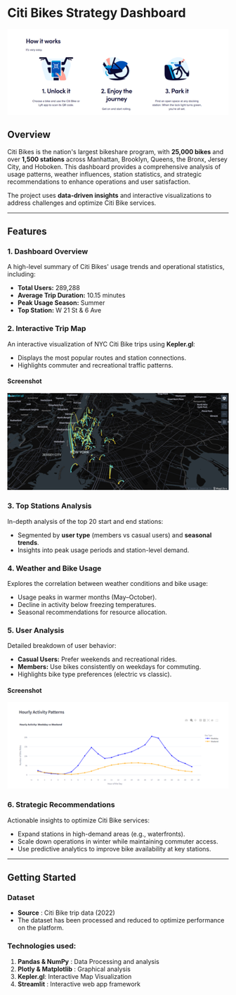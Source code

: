 # Citi Bikes Strategy Dashboard

![Citi Bikes](Images/easy_bikes.png)

## Overview

Citi Bikes is the nation's largest bikeshare program, with **25,000 bikes** and over **1,500 stations** across Manhattan, Brooklyn, Queens, the Bronx, Jersey City, and Hoboken. This dashboard provides a comprehensive analysis of usage patterns, weather influences, station statistics, and strategic recommendations to enhance operations and user satisfaction.

The project uses **data-driven insights** and interactive visualizations to address challenges and optimize Citi Bike services.

---

## Features

### 1. Dashboard Overview
A high-level summary of Citi Bikes' usage trends and operational statistics, including:
- **Total Users:** 289,288
- **Average Trip Duration:** 10.15 minutes
- **Peak Usage Season:** Summer
- **Top Station:** W 21 St & 6 Ave

### 2. Interactive Trip Map
An interactive visualization of NYC Citi Bike trips using **Kepler.gl**:
- Displays the most popular routes and station connections.
- Highlights commuter and recreational traffic patterns.

#### Screenshot
![NYC Interactive Map](Images/nyc_bike_map.png)


### 3. Top Stations Analysis
In-depth analysis of the top 20 start and end stations:
- Segmented by **user type** (members vs casual users) and **seasonal trends**.
- Insights into peak usage periods and station-level demand.

### 4. Weather and Bike Usage
Explores the correlation between weather conditions and bike usage:
- Usage peaks in warmer months (May–October).
- Decline in activity below freezing temperatures.
- Seasonal recommendations for resource allocation.

### 5. User Analysis
Detailed breakdown of user behavior:
- **Casual Users:** Prefer weekends and recreational rides.
- **Members:** Use bikes consistently on weekdays for commuting.
- Highlights bike type preferences (electric vs classic).

#### Screenshot
![NYC Interactive Map](Images/user_activity.png)


### 6. Strategic Recommendations
Actionable insights to optimize Citi Bike services:
- Expand stations in high-demand areas (e.g., waterfronts).
- Scale down operations in winter while maintaining commuter access.
- Use predictive analytics to improve bike availability at key stations.

---

## Getting Started

### Dataset

- **Source** : Citi Bike trip data (2022)
- The dataset has been processed and reduced to optimize performance on the platform.

### Technologies used: 
1. **Pandas & NumPy** : Data Processing and analysis
2. **Plotly & Matplotlib** : Graphical analysis
3. **Kepler.gl**: Interactive Map Visualization
4. **Streamlit** : Interactive web app framework
  
